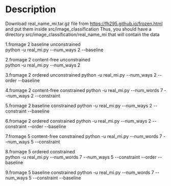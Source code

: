 # Description
Download real_name_mi.tar.gz file from https://fh295.github.io/frozen.html and put them inside src/image_classification
Thus, you should have a directory src/image_classification/real_name_mi that will contain the data

1.fromage 2 baseline unconstrained  
python -u real_mi.py --num_ways 2 --baseline

2.fromage 2 content-free unconstrained      		  
python -u real_mi.py --num_ways 2 

3.fromage 2 ordered unconstrained 
python -u real_mi.py --num_ways 2 --order --baseline


4.fromage 2 content-free constrained
python -u real_mi.py --num_words 7 --num_ways 2 --constraint

5.fromage 2 baseline constrained
python -u real_mi.py --num_ways 2 --constraint --baseline

6.fromage 2 ordered constrained 
python -u real_mi.py --num_ways 2 --constraint --order --baseline				


7.fromage 5 content-free constrained 
python -u real_mi.py --num_words 7 --num_ways 5 --constraint 

8.fromage 5 ordered constrained   	
python -u real_mi.py --num_words 7 --num_ways 5 --constraint --order --baseline 
			
9.fromage 5 baseline constrained 
python -u real_mi.py --num_words 7 --num_ways 5 --constraint --baseline  
